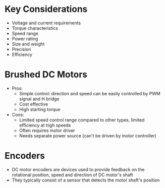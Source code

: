 # Key Considerations
- Voltage and current requirements
- Torque characteristics
- Speed range
- Power rating
- Size and weight
- Precision
- Efficiency
# Brushed DC Motors
- Pros: 
	- Simple control: direction and speed can be easily controlled by PWM signal and H bridge
	- Cost effective
	- High starting torque
- Cons: 
	- Limited speed control range compared to other types, limited efficiency at high speeds
	- Often requires motor driver
	- Needs separate power source (can't be driven by motor controller)
# Encoders
- DC motor encoders are devices used to provide feedback on the rotational position, speed and direction of DC motor's shaft
- They typically consist of a sensor that detects the motor shaft's position